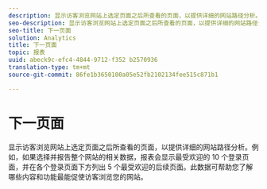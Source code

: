 ```yaml
---
description: 显示访客浏览网站上选定页面之后所查看的页面，以提供详细的网站路径分析。例如，如果选择并报告整个网站的相关数据，报表会显示最受欢迎的 10 个登录页面，并在各个登录页面下方列出 5 个最受欢迎的后续页面。此数据可帮助您了解哪些内容和功能最能促使访客浏览您的网站。
seo-description: 显示访客浏览网站上选定页面之后所查看的页面，以提供详细的网站路径分析。例如，如果选择并报告整个网站的相关数据，报表会显示最受欢迎的 10 个登录页面，并在各个登录页面下方列出 5 个最受欢迎的后续页面。此数据可帮助您了解哪些内容和功能最能促使访客浏览您的网站。
seo-title: 下一页面
solution: Analytics
title: 下一页面
topic: 报表
uuid: abeck9c-efc4-4844-9712-f352 b2570936
translation-type: tm+mt
source-git-commit: 86fe1b3650100a05e52fb2102134fee515c871b1

---
```



# 下一页面

显示访客浏览网站上选定页面之后所查看的页面，以提供详细的网站路径分析。例如，如果选择并报告整个网站的相关数据，报表会显示最受欢迎的 10 个登录页面，并在各个登录页面下方列出 5 个最受欢迎的后续页面。此数据可帮助您了解哪些内容和功能最能促使访客浏览您的网站。

